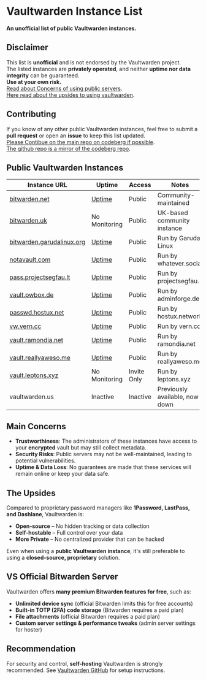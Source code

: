 # Vaultwarden Instance List

**An unofficial list of public Vaultwarden instances.**  

## Disclaimer  
This list is **unofficial** and is not endorsed by the Vaultwarden project.  
The listed instances are **privately operated**, and neither **uptime nor data integrity** can be guaranteed.  
**Use at your own risk.**  
[Read about Concerns of using public servers](#main-concerns).  
[Here read about the upsides to using vaultwarden](#the-upsides).

## Contributing  
If you know of any other public Vaultwarden instances, feel free to submit a **pull request** or open an **issue** to keep this list updated.  
[Please Contibue on the main repo on codeberg if possible](https://codeberg.org/marvin1099/VaultwardenInstanceList).  
[The github repo is a mirror of the codeberg repo](https://github.com/marvin1099/VaultwardenInstanceList).

## Public Vaultwarden Instances  

| Instance URL | Uptime | Access | Notes |  
|-------------|--------|-------|-------|  
| [bitwarden.net](https://bitwarden.net) | [Uptime](https://up.obco.pro/status/vaultwarden-net) | Public | Community-maintained |  
| [bitwarden.uk](https://bitwarden.uk) | No Monitoring | Public | UK-based community instance |  
| [bitwarden.garudalinux.org](https://bitwarden.garudalinux.org) | [Uptime](https://status.garudalinux.org/status/garuda) | Public | Run by Garuda Linux |  
| [notavault.com](https://notavault.com) | [Uptime](https://status.whatever.social) | Public | Run by whatever.social |
| [pass.projectsegfau.lt](https://pass.projectsegfau.lt) | [Uptime](https://status.projectsegfau.lt/) | Public | Run by projectsegfau.lt |
| [vault.pwbox.de](https://vault.pwbox.de) | [Uptime](https://status.adminforge.de) | Public | Run by adminforge.de |
| [passwd.hostux.net](https://passwd.hostux.net) | [Uptime](https://uptime.hostux.net) | Public | Run by hostux.network |
| [vw.vern.cc](https://vw.vern.cc) | [Uptime](https://status.vern.cc) | Public | Run by vern.cc |
| [vault.ramondia.net](https://vault.ramondia.net) | [Uptime](https://status.ramondia.net) | Public | Run by ramondia.net |
| [vault.reallyaweso.me](https://vault.reallyaweso.me) | [Uptime](https://uptime.reallyaweso.me/) | Public | Run by reallyaweso.me |
| [vault.leptons.xyz](https://vault.leptons.xyz) | No Monitoring | Invite Only | Run by leptons.xyz |
| vaultwarden.us | Inactive | Inactive | Previously available, now down |  


## Main Concerns  
- **Trustworthiness**: The administrators of these instances have access to your **encrypted** vault but may still collect metadata.  
- **Security Risks**: Public servers may not be well-maintained, leading to potential vulnerabilities.  
- **Uptime & Data Loss**: No guarantees are made that these services will remain online or keep your data safe.  

## The Upsides 
Compared to proprietary password managers like **1Password, LastPass, and Dashlane**, Vaultwarden is:  
- **Open-source** – No hidden tracking or data collection  
- **Self-hostable** – Full control over your data  
- **More Private** – No centralized provider that can be hacked  

Even when using a **public Vaultwarden instance**, it's still preferable to using a **closed-source, proprietary** solution.  

## VS Official Bitwarden Server
Vaultwarden offers **many premium Bitwarden features for free**, such as:  

- **Unlimited device sync** (official Bitwarden limits this for free accounts)  
- **Built-in TOTP (2FA) code storage** (Bitwarden requires a paid plan)  
- **File attachments** (official Bitwarden requires a paid plan)  
- **Custom server settings & performance tweaks** (admin server settings for hoster)  

## Recommendation
For security and control, **self-hosting** Vaultwarden is strongly recommended. See [Vaultwarden GitHub](https://github.com/dani-garcia/vaultwarden) for setup instructions.  
